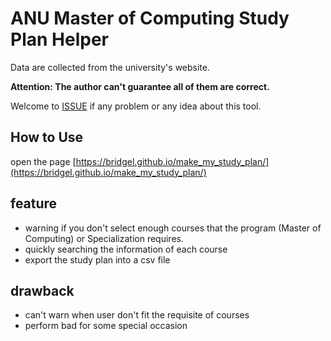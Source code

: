 # ANU Master of Computing Study Plan Helper

Data are collected from the university's website. 

<b>Attention: The author can't guarantee all of them are correct.</b>

Welcome to [ISSUE](https://github.com/bridgeL/make_my_study_plan/issues) if any problem or any idea about this tool.

## How to Use

open the page [https://bridgel.github.io/make_my_study_plan/](https://bridgel.github.io/make_my_study_plan/)

## feature

- warning if you don't select enough courses that the program (Master of Computing) or Specialization requires.
- quickly searching the information of each course
- export the study plan into a csv file

## drawback

- can't warn when user don't fit the requisite of courses
- perform bad for some special occasion

